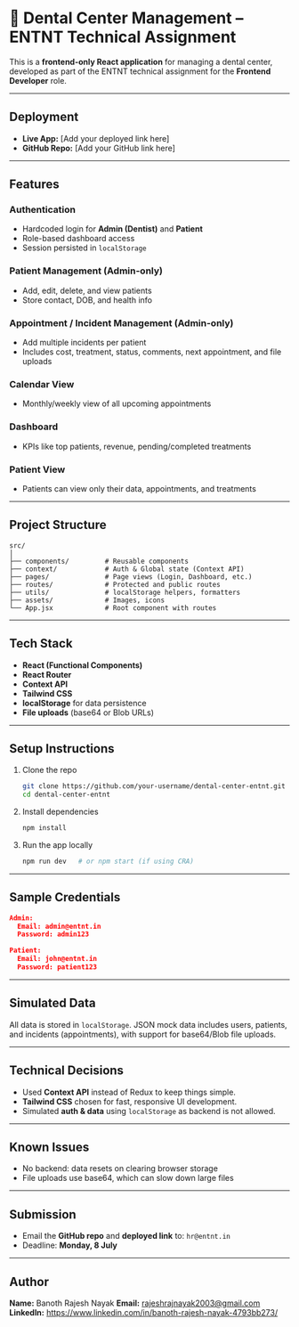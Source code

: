 # 🦷 Dental Center Management – ENTNT Technical Assignment

This is a **frontend-only React application** for managing a dental center, developed as part of the ENTNT technical assignment for the **Frontend Developer** role.

---

##  Deployment

- **Live App:** [Add your deployed link here]
- **GitHub Repo:** [Add your GitHub link here]

---

##  Features

###  Authentication
- Hardcoded login for **Admin (Dentist)** and **Patient**
- Role-based dashboard access
- Session persisted in `localStorage`

### Patient Management (Admin-only)
- Add, edit, delete, and view patients
- Store contact, DOB, and health info

###  Appointment / Incident Management (Admin-only)
- Add multiple incidents per patient
- Includes cost, treatment, status, comments, next appointment, and file uploads

###  Calendar View
- Monthly/weekly view of all upcoming appointments

###  Dashboard
- KPIs like top patients, revenue, pending/completed treatments

###  Patient View
- Patients can view only their data, appointments, and treatments

---

##  Project Structure

```
src/
│
├── components/         # Reusable components
├── context/            # Auth & Global state (Context API)
├── pages/              # Page views (Login, Dashboard, etc.)
├── routes/             # Protected and public routes
├── utils/              # localStorage helpers, formatters
├── assets/             # Images, icons
└── App.jsx             # Root component with routes
```

---

##  Tech Stack

- **React (Functional Components)**
- **React Router**
- **Context API**
- **Tailwind CSS**
- **localStorage** for data persistence
- **File uploads** (base64 or Blob URLs)

---

##  Setup Instructions

1. Clone the repo  
   ```bash
   git clone https://github.com/your-username/dental-center-entnt.git
   cd dental-center-entnt
   ```

2. Install dependencies  
   ```bash
   npm install
   ```

3. Run the app locally  
   ```bash
   npm run dev   # or npm start (if using CRA)
   ```

---

##  Sample Credentials

```json
Admin:
  Email: admin@entnt.in
  Password: admin123

Patient:
  Email: john@entnt.in
  Password: patient123
```

---

##  Simulated Data

All data is stored in `localStorage`. JSON mock data includes users, patients, and incidents (appointments), with support for base64/Blob file uploads.

---

##  Technical Decisions

- Used **Context API** instead of Redux to keep things simple.
- **Tailwind CSS** chosen for fast, responsive UI development.
- Simulated **auth & data** using `localStorage` as backend is not allowed.

---

##  Known Issues

- No backend: data resets on clearing browser storage
- File uploads use base64, which can slow down large files

---

##  Submission

- Email the **GitHub repo** and **deployed link** to: `hr@entnt.in`
- Deadline: **Monday, 8 July**

---

##  Author

**Name:** Banoth Rajesh Nayak 
**Email:** rajeshrajnayak2003@gmail.com  
**LinkedIn:** https://www.linkedin.com/in/banoth-rajesh-nayak-4793bb273/
